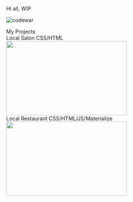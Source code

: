 Hi all,
WIP



![codewar](https://www.codewars.com/users/rrobert-lab/badges/large)

<div>My Projects</div>
<div>Local Salon CSS/HTML</div>
<div align="left">
  <img src="https://media.giphy.com/media/jCulJrHvHJmHcWiuET/giphy.gif" width="325" height="200"/>
</div>
<section>Local Restaurant CSS/HTML/JS/Materialize</div>
<section align="left">
<img src="https://media.giphy.com/media/UkMaeAleUOaNyWnOuP/giphy.gif" width="325" height="200"/>
</section>

